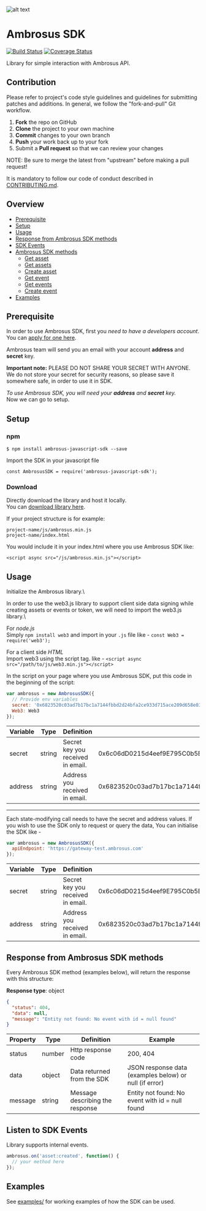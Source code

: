 ![alt text](https://cdn-images-1.medium.com/max/1600/1*hGJHnXJuOmfjIcEofbC0Ww.png 'Ambrosus')

# Ambrosus SDK

<!-- BADGES -->

[![Build Status](https://travis-ci.com/ambrosus/sdk-javascript-internal.svg?token=8bp7sGWAHfH34uPfst7s&branch=dev)](https://travis-ci.com/ambrosus/sdk-javascript-internal) [![Coverage Status](https://img.shields.io/badge/coverage-81%25-brightgreen.svg)](https://github.com/ambrosus/sdk-javascript-internal)

<!-- END BADGES -->

Library for simple interaction with Ambrosus API.

## Contribution

Please refer to project's code style guidelines and guidelines for submitting patches and additions. In general, we follow the "fork-and-pull" Git workflow.

 1. **Fork** the repo on GitHub
 2. **Clone** the project to your own machine
 3. **Commit** changes to your own branch
 4. **Push** your work back up to your fork
 5. Submit a **Pull request** so that we can review your changes

NOTE: Be sure to merge the latest from "upstream" before making a pull request!

It is mandatory to follow our code of conduct described in [CONTRIBUTING.md](https://github.com/ambrosus/sdk-javascript/blob/master/CONTRIBUTING.md).

## Overview

- [Prerequisite](#prerequisite)
- [Setup](#setup)
- [Usage](#usage)
- [Response from Ambrosus SDK methods](#response-from-ambrosus-sdk-methods)
- [SDK Events](#listen-to-sdk-events)
- [Ambrosus SDK methods](https://github.com/ambrosus/sdk-javascript-internal/wiki)
  - [Get asset](https://github.com/ambrosus/sdk-javascript-internal/wiki/Assets#get-asset)
  - [Get assets](https://github.com/ambrosus/sdk-javascript-internal/wiki/Assets#get-assets)
  - [Create asset](https://github.com/ambrosus/sdk-javascript-internal/wiki/Assets#create-asset)
  - [Get event](https://github.com/ambrosus/sdk-javascript-internal/wiki/Events#get-event)
  - [Get events](https://github.com/ambrosus/sdk-javascript-internal/wiki/Events#get-events)
  - [Create event](https://github.com/ambrosus/sdk-javascript-internal/wiki/Events#create-event)
- [Examples](#examples)

## Prerequisite

In order to use Ambrosus SDK, first you _need to have a developers account_.\
You can [apply for one here](https://selfservice-test.ambrosus.com/create).

Ambrosus team will send you an email with your account **address** and **secret** key.

**Important note:**
PLEASE DO NOT SHARE YOUR SECRET WITH ANYONE. \
We do not store your secret for security reasons, so please save it somewhere safe, in order to use it in SDK.

_To use Ambrosus SDK, you will need your **address** and **secret** key._\
Now we can go to setup.

## Setup

### npm

```
$ npm install ambrosus-javascript-sdk --save
```

Import the SDK in your javascript file

`const AmbrosusSDK = require('ambrosus-javascript-sdk');`

### Download

Directly download the library and host it locally.\
You can [download library here](https://github.com/ambrosus/sdk-javascript/releases).

If your project structure is for example:

```
project-name/js/ambrosus.min.js
project-name/index.html
```

You would include it in your index.html where you use Ambrosus SDK like:

```
<script async src="/js/ambrosus.min.js"></script>
```

## Usage

Initialize the Ambrosus library.\

In order to use the web3.js library to support client side data signing while creating assets or events or token,
we will need to import the web3.js library.\

For *node.js*\
Simply `npm install web3` and import in your `.js` file like - `const Web3 = require('web3');`

For a client side *HTML*\
Import web3 using the script tag. like - `<script async src="/path/to/js/web3.min.js"></script>`

In the script on your page where you use Ambrosus SDK, put this code in the beginning of the script:

```js
var ambrosus = new AmbrosusSDK({
  // Provide env variables
  secret: '0x6823520c03ad7b17bc1a7144fbbd2d24bfa2ce933d715ace209d658e03fdd388',
  Web3: Web3
});
```

| Variable | Type   | Definition                        | Example                                                            |
| -------- | ------ | --------------------------------- | ------------------------------------------------------------------ |
| secret   | string | Secret key you received in email. | 0x6c06dD0215d4eef9E795C0b5BwED697a26287aFB                         |
| address  | string | Address you received in email.    | 0x6823520c03ad7b17bc1a7144fbbd2d24bfa2ce933d715ace209d658e03fdd388 |

___

Each state-modifying call needs to have the secret and address values.
If you wish to use the SDK only to request or query the data,
You can initialise the SDK like -

```js
var ambrosus = new AmbrosusSDK({
  apiEndpoint: 'https://gateway-test.ambrosus.com'
});
```

Variable | Type | Definition | Example
---------|------|------------|--------
secret   | string | Secret key you received in email. | 0x6c06dD0215d4eef9E795C0b5BwED697a26287aFB
address  | string | Address you received in email.    | 0x6823520c03ad7b17bc1a7144fbbd2d24bfa2ce933d715ace209d658e03fdd388


## Response from Ambrosus SDK methods

Every Ambrosus SDK method (examples below), will return the response with this structure:

**Response type**: object

```json
{
  "status": 404,
  "data": null,
  "message": "Entity not found: No event with id = null found"
}
```

| Property | Type   | Definition                      | Example                                                |
| -------- | ------ | ------------------------------- | ------------------------------------------------------ |
| status   | number | Http response code              | 200, 404                                               |
| data     | object | Data returned from the SDK      | JSON response data (examples below) or null (if error) |
| message  | string | Message describing the response | Entity not found: No event with id = null found        |

## Listen to SDK Events

Library supports internal events.

```javascript
ambrosus.on('asset:created', function() {
  // your method here
});
```

## Examples

See [examples/](examples/) for working examples of how the SDK can be used.
